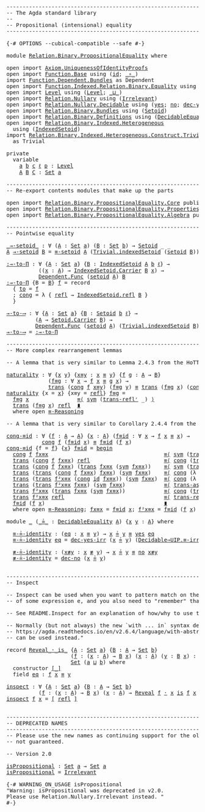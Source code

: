 <pre class="Agda"><a id="1" class="Comment">------------------------------------------------------------------------</a>
<a id="74" class="Comment">-- The Agda standard library</a>
<a id="103" class="Comment">--</a>
<a id="106" class="Comment">-- Propositional (intensional) equality</a>
<a id="146" class="Comment">------------------------------------------------------------------------</a>

<a id="220" class="Symbol">{-#</a> <a id="224" class="Keyword">OPTIONS</a> <a id="232" class="Pragma">--cubical-compatible</a> <a id="253" class="Pragma">--safe</a> <a id="260" class="Symbol">#-}</a>

<a id="265" class="Keyword">module</a> <a id="272" href="Relation.Binary.PropositionalEquality.html" class="Module">Relation.Binary.PropositionalEquality</a> <a id="310" class="Keyword">where</a>

<a id="317" class="Keyword">open</a> <a id="322" class="Keyword">import</a> <a id="329" href="Axiom.UniquenessOfIdentityProofs.html" class="Module">Axiom.UniquenessOfIdentityProofs</a>
<a id="362" class="Keyword">open</a> <a id="367" class="Keyword">import</a> <a id="374" href="Function.Base.html" class="Module">Function.Base</a> <a id="388" class="Keyword">using</a> <a id="394" class="Symbol">(</a><a id="395" href="Function.Base.html#704" class="Function">id</a><a id="397" class="Symbol">;</a> <a id="399" href="Function.Base.html#1115" class="Function Operator">_∘_</a><a id="402" class="Symbol">)</a>
<a id="404" class="Keyword">import</a> <a id="411" href="Function.Dependent.Bundles.html" class="Module">Function.Dependent.Bundles</a> <a id="438" class="Symbol">as</a> <a id="441" class="Module">Dependent</a>
<a id="451" class="Keyword">open</a> <a id="456" class="Keyword">import</a> <a id="463" href="Function.Indexed.Relation.Binary.Equality.html" class="Module">Function.Indexed.Relation.Binary.Equality</a> <a id="505" class="Keyword">using</a> <a id="511" class="Symbol">(</a><a id="512" href="Function.Indexed.Relation.Binary.Equality.html#580" class="Function">≡-setoid</a><a id="520" class="Symbol">)</a>
<a id="522" class="Keyword">open</a> <a id="527" class="Keyword">import</a> <a id="534" href="Level.html" class="Module">Level</a> <a id="540" class="Keyword">using</a> <a id="546" class="Symbol">(</a><a id="547" href="Agda.Primitive.html#742" class="Postulate">Level</a><a id="552" class="Symbol">;</a> <a id="554" href="Agda.Primitive.html#961" class="Primitive Operator">_⊔_</a><a id="557" class="Symbol">)</a>
<a id="559" class="Keyword">open</a> <a id="564" class="Keyword">import</a> <a id="571" href="Relation.Nullary.html" class="Module">Relation.Nullary</a> <a id="588" class="Keyword">using</a> <a id="594" class="Symbol">(</a><a id="595" href="Relation.Nullary.html#1002" class="Function">Irrelevant</a><a id="605" class="Symbol">)</a>
<a id="607" class="Keyword">open</a> <a id="612" class="Keyword">import</a> <a id="619" href="Relation.Nullary.Decidable.html" class="Module">Relation.Nullary.Decidable</a> <a id="646" class="Keyword">using</a> <a id="652" class="Symbol">(</a><a id="653" href="Relation.Nullary.Decidable.Core.html#1994" class="InductiveConstructor">yes</a><a id="656" class="Symbol">;</a> <a id="658" href="Relation.Nullary.Decidable.Core.html#2031" class="InductiveConstructor">no</a><a id="660" class="Symbol">;</a> <a id="662" href="Relation.Nullary.Decidable.html#2847" class="Function">dec-yes-irr</a><a id="673" class="Symbol">;</a> <a id="675" href="Relation.Nullary.Decidable.html#2740" class="Function">dec-no</a><a id="681" class="Symbol">)</a>
<a id="683" class="Keyword">open</a> <a id="688" class="Keyword">import</a> <a id="695" href="Relation.Binary.Bundles.html" class="Module">Relation.Binary.Bundles</a> <a id="719" class="Keyword">using</a> <a id="725" class="Symbol">(</a><a id="726" href="Relation.Binary.Bundles.html#1204" class="Record">Setoid</a><a id="732" class="Symbol">)</a>
<a id="734" class="Keyword">open</a> <a id="739" class="Keyword">import</a> <a id="746" href="Relation.Binary.Definitions.html" class="Module">Relation.Binary.Definitions</a> <a id="774" class="Keyword">using</a> <a id="780" class="Symbol">(</a><a id="781" href="Relation.Binary.Definitions.html#6834" class="Function">DecidableEquality</a><a id="798" class="Symbol">)</a>
<a id="800" class="Keyword">open</a> <a id="805" class="Keyword">import</a> <a id="812" href="Relation.Binary.Indexed.Heterogeneous.html" class="Module">Relation.Binary.Indexed.Heterogeneous</a>
  <a id="852" class="Keyword">using</a> <a id="858" class="Symbol">(</a><a id="859" href="Relation.Binary.Indexed.Heterogeneous.Bundles.html#660" class="Record">IndexedSetoid</a><a id="872" class="Symbol">)</a>
<a id="874" class="Keyword">import</a> <a id="881" href="Relation.Binary.Indexed.Heterogeneous.Construct.Trivial.html" class="Module">Relation.Binary.Indexed.Heterogeneous.Construct.Trivial</a>
  <a id="939" class="Symbol">as</a> <a id="942" class="Module">Trivial</a>

<a id="951" class="Keyword">private</a>
  <a id="961" class="Keyword">variable</a>
    <a id="974" href="Relation.Binary.PropositionalEquality.html#974" class="Generalizable">a</a> <a id="976" href="Relation.Binary.PropositionalEquality.html#976" class="Generalizable">b</a> <a id="978" href="Relation.Binary.PropositionalEquality.html#978" class="Generalizable">c</a> <a id="980" href="Relation.Binary.PropositionalEquality.html#980" class="Generalizable">ℓ</a> <a id="982" href="Relation.Binary.PropositionalEquality.html#982" class="Generalizable">p</a> <a id="984" class="Symbol">:</a> <a id="986" href="Agda.Primitive.html#742" class="Postulate">Level</a>
    <a id="996" href="Relation.Binary.PropositionalEquality.html#996" class="Generalizable">A</a> <a id="998" href="Relation.Binary.PropositionalEquality.html#998" class="Generalizable">B</a> <a id="1000" href="Relation.Binary.PropositionalEquality.html#1000" class="Generalizable">C</a> <a id="1002" class="Symbol">:</a> <a id="1004" href="Agda.Primitive.html#388" class="Primitive">Set</a> <a id="1008" href="Relation.Binary.PropositionalEquality.html#974" class="Generalizable">a</a>

<a id="1011" class="Comment">------------------------------------------------------------------------</a>
<a id="1084" class="Comment">-- Re-export contents modules that make up the parts</a>

<a id="1138" class="Keyword">open</a> <a id="1143" class="Keyword">import</a> <a id="1150" href="Relation.Binary.PropositionalEquality.Core.html" class="Module">Relation.Binary.PropositionalEquality.Core</a> <a id="1193" class="Keyword">public</a>
<a id="1200" class="Keyword">open</a> <a id="1205" class="Keyword">import</a> <a id="1212" href="Relation.Binary.PropositionalEquality.Properties.html" class="Module">Relation.Binary.PropositionalEquality.Properties</a> <a id="1261" class="Keyword">public</a>
<a id="1268" class="Keyword">open</a> <a id="1273" class="Keyword">import</a> <a id="1280" href="Relation.Binary.PropositionalEquality.Algebra.html" class="Module">Relation.Binary.PropositionalEquality.Algebra</a> <a id="1326" class="Keyword">public</a>

<a id="1334" class="Comment">------------------------------------------------------------------------</a>
<a id="1407" class="Comment">-- Pointwise equality</a>

<a id="_→-setoid_"></a><a id="1430" href="Relation.Binary.PropositionalEquality.html#1430" class="Function Operator">_→-setoid_</a> <a id="1441" class="Symbol">:</a> <a id="1443" class="Symbol">∀</a> <a id="1445" class="Symbol">(</a><a id="1446" href="Relation.Binary.PropositionalEquality.html#1446" class="Bound">A</a> <a id="1448" class="Symbol">:</a> <a id="1450" href="Agda.Primitive.html#388" class="Primitive">Set</a> <a id="1454" href="Relation.Binary.PropositionalEquality.html#974" class="Generalizable">a</a><a id="1455" class="Symbol">)</a> <a id="1457" class="Symbol">(</a><a id="1458" href="Relation.Binary.PropositionalEquality.html#1458" class="Bound">B</a> <a id="1460" class="Symbol">:</a> <a id="1462" href="Agda.Primitive.html#388" class="Primitive">Set</a> <a id="1466" href="Relation.Binary.PropositionalEquality.html#976" class="Generalizable">b</a><a id="1467" class="Symbol">)</a> <a id="1469" class="Symbol">→</a> <a id="1471" href="Relation.Binary.Bundles.html#1204" class="Record">Setoid</a> <a id="1478" class="Symbol">_</a> <a id="1480" class="Symbol">_</a>
<a id="1482" href="Relation.Binary.PropositionalEquality.html#1482" class="Bound">A</a> <a id="1484" href="Relation.Binary.PropositionalEquality.html#1430" class="Function Operator">→-setoid</a> <a id="1493" href="Relation.Binary.PropositionalEquality.html#1493" class="Bound">B</a> <a id="1495" class="Symbol">=</a> <a id="1497" href="Function.Indexed.Relation.Binary.Equality.html#580" class="Function">≡-setoid</a> <a id="1506" href="Relation.Binary.PropositionalEquality.html#1482" class="Bound">A</a> <a id="1508" class="Symbol">(</a><a id="1509" href="Relation.Binary.Indexed.Heterogeneous.Construct.Trivial.html#1484" class="Function">Trivial.indexedSetoid</a> <a id="1531" class="Symbol">(</a><a id="1532" href="Relation.Binary.PropositionalEquality.Properties.html#5687" class="Function">setoid</a> <a id="1539" href="Relation.Binary.PropositionalEquality.html#1493" class="Bound">B</a><a id="1540" class="Symbol">))</a>

<a id=":→-to-Π"></a><a id="1544" href="Relation.Binary.PropositionalEquality.html#1544" class="Function">:→-to-Π</a> <a id="1552" class="Symbol">:</a> <a id="1554" class="Symbol">∀</a> <a id="1556" class="Symbol">{</a><a id="1557" href="Relation.Binary.PropositionalEquality.html#1557" class="Bound">A</a> <a id="1559" class="Symbol">:</a> <a id="1561" href="Agda.Primitive.html#388" class="Primitive">Set</a> <a id="1565" href="Relation.Binary.PropositionalEquality.html#974" class="Generalizable">a</a><a id="1566" class="Symbol">}</a> <a id="1568" class="Symbol">{</a><a id="1569" href="Relation.Binary.PropositionalEquality.html#1569" class="Bound">B</a> <a id="1571" class="Symbol">:</a> <a id="1573" href="Relation.Binary.Indexed.Heterogeneous.Bundles.html#660" class="Record">IndexedSetoid</a> <a id="1587" href="Relation.Binary.PropositionalEquality.html#1557" class="Bound">A</a> <a id="1589" href="Relation.Binary.PropositionalEquality.html#976" class="Generalizable">b</a> <a id="1591" href="Relation.Binary.PropositionalEquality.html#980" class="Generalizable">ℓ</a><a id="1592" class="Symbol">}</a> <a id="1594" class="Symbol">→</a>
          <a id="1606" class="Symbol">((</a><a id="1608" href="Relation.Binary.PropositionalEquality.html#1608" class="Bound">x</a> <a id="1610" class="Symbol">:</a> <a id="1612" href="Relation.Binary.PropositionalEquality.html#1557" class="Bound">A</a><a id="1613" class="Symbol">)</a> <a id="1615" class="Symbol">→</a> <a id="1617" href="Relation.Binary.Indexed.Heterogeneous.Bundles.html#750" class="Field">IndexedSetoid.Carrier</a> <a id="1639" href="Relation.Binary.PropositionalEquality.html#1569" class="Bound">B</a> <a id="1641" href="Relation.Binary.PropositionalEquality.html#1608" class="Bound">x</a><a id="1642" class="Symbol">)</a> <a id="1644" class="Symbol">→</a>
          <a id="1656" href="Function.Dependent.Bundles.html#1676" class="Record">Dependent.Func</a> <a id="1671" class="Symbol">(</a><a id="1672" href="Relation.Binary.PropositionalEquality.Properties.html#5687" class="Function">setoid</a> <a id="1679" href="Relation.Binary.PropositionalEquality.html#1557" class="Bound">A</a><a id="1680" class="Symbol">)</a> <a id="1682" href="Relation.Binary.PropositionalEquality.html#1569" class="Bound">B</a>
<a id="1684" href="Relation.Binary.PropositionalEquality.html#1544" class="Function">:→-to-Π</a> <a id="1692" class="Symbol">{</a><a id="1693" class="Argument">B</a> <a id="1695" class="Symbol">=</a> <a id="1697" href="Relation.Binary.PropositionalEquality.html#1697" class="Bound">B</a><a id="1698" class="Symbol">}</a> <a id="1700" href="Relation.Binary.PropositionalEquality.html#1700" class="Bound">f</a> <a id="1702" class="Symbol">=</a> <a id="1704" class="Keyword">record</a>
  <a id="1713" class="Symbol">{</a> <a id="1715" href="Function.Dependent.Bundles.html#1727" class="Field">to</a> <a id="1718" class="Symbol">=</a> <a id="1720" href="Relation.Binary.PropositionalEquality.html#1700" class="Bound">f</a>
  <a id="1724" class="Symbol">;</a> <a id="1726" href="Function.Dependent.Bundles.html#1754" class="Field">cong</a> <a id="1731" class="Symbol">=</a> <a id="1733" class="Symbol">λ</a> <a id="1735" class="Symbol">{</a> <a id="1737" href="Agda.Builtin.Equality.html#207" class="InductiveConstructor">refl</a> <a id="1742" class="Symbol">→</a> <a id="1744" href="Relation.Binary.Indexed.Heterogeneous.Structures.html#923" class="Function">IndexedSetoid.refl</a> <a id="1763" href="Relation.Binary.PropositionalEquality.html#1697" class="Bound">B</a> <a id="1765" class="Symbol">}</a>
  <a id="1769" class="Symbol">}</a>

<a id="→-to-⟶"></a><a id="1772" href="Relation.Binary.PropositionalEquality.html#1772" class="Function">→-to-⟶</a> <a id="1779" class="Symbol">:</a> <a id="1781" class="Symbol">∀</a> <a id="1783" class="Symbol">{</a><a id="1784" href="Relation.Binary.PropositionalEquality.html#1784" class="Bound">A</a> <a id="1786" class="Symbol">:</a> <a id="1788" href="Agda.Primitive.html#388" class="Primitive">Set</a> <a id="1792" href="Relation.Binary.PropositionalEquality.html#974" class="Generalizable">a</a><a id="1793" class="Symbol">}</a> <a id="1795" class="Symbol">{</a><a id="1796" href="Relation.Binary.PropositionalEquality.html#1796" class="Bound">B</a> <a id="1798" class="Symbol">:</a> <a id="1800" href="Relation.Binary.Bundles.html#1204" class="Record">Setoid</a> <a id="1807" href="Relation.Binary.PropositionalEquality.html#976" class="Generalizable">b</a> <a id="1809" href="Relation.Binary.PropositionalEquality.html#980" class="Generalizable">ℓ</a><a id="1810" class="Symbol">}</a> <a id="1812" class="Symbol">→</a>
         <a id="1823" class="Symbol">(</a><a id="1824" href="Relation.Binary.PropositionalEquality.html#1784" class="Bound">A</a> <a id="1826" class="Symbol">→</a> <a id="1828" href="Relation.Binary.Bundles.html#1267" class="Field">Setoid.Carrier</a> <a id="1843" href="Relation.Binary.PropositionalEquality.html#1796" class="Bound">B</a><a id="1844" class="Symbol">)</a> <a id="1846" class="Symbol">→</a>
         <a id="1857" href="Function.Dependent.Bundles.html#1676" class="Record">Dependent.Func</a> <a id="1872" class="Symbol">(</a><a id="1873" href="Relation.Binary.PropositionalEquality.Properties.html#5687" class="Function">setoid</a> <a id="1880" href="Relation.Binary.PropositionalEquality.html#1784" class="Bound">A</a><a id="1881" class="Symbol">)</a> <a id="1883" class="Symbol">(</a><a id="1884" href="Relation.Binary.Indexed.Heterogeneous.Construct.Trivial.html#1484" class="Function">Trivial.indexedSetoid</a> <a id="1906" href="Relation.Binary.PropositionalEquality.html#1796" class="Bound">B</a><a id="1907" class="Symbol">)</a>
<a id="1909" href="Relation.Binary.PropositionalEquality.html#1772" class="Function">→-to-⟶</a> <a id="1916" class="Symbol">=</a> <a id="1918" href="Relation.Binary.PropositionalEquality.html#1544" class="Function">:→-to-Π</a>

<a id="1927" class="Comment">------------------------------------------------------------------------</a>
<a id="2000" class="Comment">-- More complex rearrangement lemmas</a>

<a id="2038" class="Comment">-- A lemma that is very similar to Lemma 2.4.3 from the HoTT book.</a>

<a id="naturality"></a><a id="2106" href="Relation.Binary.PropositionalEquality.html#2106" class="Function">naturality</a> <a id="2117" class="Symbol">:</a> <a id="2119" class="Symbol">∀</a> <a id="2121" class="Symbol">{</a><a id="2122" href="Relation.Binary.PropositionalEquality.html#2122" class="Bound">x</a> <a id="2124" href="Relation.Binary.PropositionalEquality.html#2124" class="Bound">y</a><a id="2125" class="Symbol">}</a> <a id="2127" class="Symbol">{</a><a id="2128" href="Relation.Binary.PropositionalEquality.html#2128" class="Bound">x≡y</a> <a id="2132" class="Symbol">:</a> <a id="2134" href="Relation.Binary.PropositionalEquality.html#2122" class="Bound">x</a> <a id="2136" href="Agda.Builtin.Equality.html#150" class="Datatype Operator">≡</a> <a id="2138" href="Relation.Binary.PropositionalEquality.html#2124" class="Bound">y</a><a id="2139" class="Symbol">}</a> <a id="2141" class="Symbol">{</a><a id="2142" href="Relation.Binary.PropositionalEquality.html#2142" class="Bound">f</a> <a id="2144" href="Relation.Binary.PropositionalEquality.html#2144" class="Bound">g</a> <a id="2146" class="Symbol">:</a> <a id="2148" href="Relation.Binary.PropositionalEquality.html#996" class="Generalizable">A</a> <a id="2150" class="Symbol">→</a> <a id="2152" href="Relation.Binary.PropositionalEquality.html#998" class="Generalizable">B</a><a id="2153" class="Symbol">}</a>
             <a id="2168" class="Symbol">(</a><a id="2169" href="Relation.Binary.PropositionalEquality.html#2169" class="Bound">f≡g</a> <a id="2173" class="Symbol">:</a> <a id="2175" class="Symbol">∀</a> <a id="2177" href="Relation.Binary.PropositionalEquality.html#2177" class="Bound">x</a> <a id="2179" class="Symbol">→</a> <a id="2181" href="Relation.Binary.PropositionalEquality.html#2142" class="Bound">f</a> <a id="2183" href="Relation.Binary.PropositionalEquality.html#2177" class="Bound">x</a> <a id="2185" href="Agda.Builtin.Equality.html#150" class="Datatype Operator">≡</a> <a id="2187" href="Relation.Binary.PropositionalEquality.html#2144" class="Bound">g</a> <a id="2189" href="Relation.Binary.PropositionalEquality.html#2177" class="Bound">x</a><a id="2190" class="Symbol">)</a> <a id="2192" class="Symbol">→</a>
             <a id="2207" href="Relation.Binary.PropositionalEquality.Core.html#1938" class="Function">trans</a> <a id="2213" class="Symbol">(</a><a id="2214" href="Relation.Binary.PropositionalEquality.Core.html#1339" class="Function">cong</a> <a id="2219" href="Relation.Binary.PropositionalEquality.html#2142" class="Bound">f</a> <a id="2221" href="Relation.Binary.PropositionalEquality.html#2128" class="Bound">x≡y</a><a id="2224" class="Symbol">)</a> <a id="2226" class="Symbol">(</a><a id="2227" href="Relation.Binary.PropositionalEquality.html#2169" class="Bound">f≡g</a> <a id="2231" href="Relation.Binary.PropositionalEquality.html#2124" class="Bound">y</a><a id="2232" class="Symbol">)</a> <a id="2234" href="Agda.Builtin.Equality.html#150" class="Datatype Operator">≡</a> <a id="2236" href="Relation.Binary.PropositionalEquality.Core.html#1938" class="Function">trans</a> <a id="2242" class="Symbol">(</a><a id="2243" href="Relation.Binary.PropositionalEquality.html#2169" class="Bound">f≡g</a> <a id="2247" href="Relation.Binary.PropositionalEquality.html#2122" class="Bound">x</a><a id="2248" class="Symbol">)</a> <a id="2250" class="Symbol">(</a><a id="2251" href="Relation.Binary.PropositionalEquality.Core.html#1339" class="Function">cong</a> <a id="2256" href="Relation.Binary.PropositionalEquality.html#2144" class="Bound">g</a> <a id="2258" href="Relation.Binary.PropositionalEquality.html#2128" class="Bound">x≡y</a><a id="2261" class="Symbol">)</a>
<a id="2263" href="Relation.Binary.PropositionalEquality.html#2106" class="Function">naturality</a> <a id="2274" class="Symbol">{</a><a id="2275" class="Argument">x</a> <a id="2277" class="Symbol">=</a> <a id="2279" href="Relation.Binary.PropositionalEquality.html#2279" class="Bound">x</a><a id="2280" class="Symbol">}</a> <a id="2282" class="Symbol">{</a><a id="2283" class="Argument">x≡y</a> <a id="2287" class="Symbol">=</a> <a id="2289" href="Agda.Builtin.Equality.html#207" class="InductiveConstructor">refl</a><a id="2293" class="Symbol">}</a> <a id="2295" href="Relation.Binary.PropositionalEquality.html#2295" class="Bound">f≡g</a> <a id="2299" class="Symbol">=</a>
  <a id="2303" href="Relation.Binary.PropositionalEquality.html#2295" class="Bound">f≡g</a> <a id="2307" href="Relation.Binary.PropositionalEquality.html#2279" class="Bound">x</a>               <a id="2323" href="Relation.Binary.Reasoning.Syntax.html#11048" class="Function">≡⟨</a> <a id="2326" href="Relation.Binary.PropositionalEquality.Core.html#1893" class="Function">sym</a> <a id="2330" class="Symbol">(</a><a id="2331" href="Relation.Binary.PropositionalEquality.Properties.html#2334" class="Function">trans-reflʳ</a> <a id="2343" class="Symbol">_)</a> <a id="2346" href="Relation.Binary.Reasoning.Syntax.html#11048" class="Function">⟩</a>
  <a id="2350" href="Relation.Binary.PropositionalEquality.Core.html#1938" class="Function">trans</a> <a id="2356" class="Symbol">(</a><a id="2357" href="Relation.Binary.PropositionalEquality.html#2295" class="Bound">f≡g</a> <a id="2361" href="Relation.Binary.PropositionalEquality.html#2279" class="Bound">x</a><a id="2362" class="Symbol">)</a> <a id="2364" href="Agda.Builtin.Equality.html#207" class="InductiveConstructor">refl</a>  <a id="2370" href="Relation.Binary.Reasoning.Syntax.html#12345" class="Function Operator">∎</a>
  <a id="2374" class="Keyword">where</a> <a id="2380" class="Keyword">open</a> <a id="2385" href="Relation.Binary.PropositionalEquality.Properties.html#6731" class="Module">≡-Reasoning</a>

<a id="2398" class="Comment">-- A lemma that is very similar to Corollary 2.4.4 from the HoTT book.</a>

<a id="cong-≡id"></a><a id="2470" href="Relation.Binary.PropositionalEquality.html#2470" class="Function">cong-≡id</a> <a id="2479" class="Symbol">:</a> <a id="2481" class="Symbol">∀</a> <a id="2483" class="Symbol">{</a><a id="2484" href="Relation.Binary.PropositionalEquality.html#2484" class="Bound">f</a> <a id="2486" class="Symbol">:</a> <a id="2488" href="Relation.Binary.PropositionalEquality.html#996" class="Generalizable">A</a> <a id="2490" class="Symbol">→</a> <a id="2492" href="Relation.Binary.PropositionalEquality.html#996" class="Generalizable">A</a><a id="2493" class="Symbol">}</a> <a id="2495" class="Symbol">{</a><a id="2496" href="Relation.Binary.PropositionalEquality.html#2496" class="Bound">x</a> <a id="2498" class="Symbol">:</a> <a id="2500" href="Relation.Binary.PropositionalEquality.html#996" class="Generalizable">A</a><a id="2501" class="Symbol">}</a> <a id="2503" class="Symbol">(</a><a id="2504" href="Relation.Binary.PropositionalEquality.html#2504" class="Bound">f≡id</a> <a id="2509" class="Symbol">:</a> <a id="2511" class="Symbol">∀</a> <a id="2513" href="Relation.Binary.PropositionalEquality.html#2513" class="Bound">x</a> <a id="2515" class="Symbol">→</a> <a id="2517" href="Relation.Binary.PropositionalEquality.html#2484" class="Bound">f</a> <a id="2519" href="Relation.Binary.PropositionalEquality.html#2513" class="Bound">x</a> <a id="2521" href="Agda.Builtin.Equality.html#150" class="Datatype Operator">≡</a> <a id="2523" href="Relation.Binary.PropositionalEquality.html#2513" class="Bound">x</a><a id="2524" class="Symbol">)</a> <a id="2526" class="Symbol">→</a>
           <a id="2539" href="Relation.Binary.PropositionalEquality.Core.html#1339" class="Function">cong</a> <a id="2544" href="Relation.Binary.PropositionalEquality.html#2484" class="Bound">f</a> <a id="2546" class="Symbol">(</a><a id="2547" href="Relation.Binary.PropositionalEquality.html#2504" class="Bound">f≡id</a> <a id="2552" href="Relation.Binary.PropositionalEquality.html#2496" class="Bound">x</a><a id="2553" class="Symbol">)</a> <a id="2555" href="Agda.Builtin.Equality.html#150" class="Datatype Operator">≡</a> <a id="2557" href="Relation.Binary.PropositionalEquality.html#2504" class="Bound">f≡id</a> <a id="2562" class="Symbol">(</a><a id="2563" href="Relation.Binary.PropositionalEquality.html#2484" class="Bound">f</a> <a id="2565" href="Relation.Binary.PropositionalEquality.html#2496" class="Bound">x</a><a id="2566" class="Symbol">)</a>
<a id="2568" href="Relation.Binary.PropositionalEquality.html#2470" class="Function">cong-≡id</a> <a id="2577" class="Symbol">{</a><a id="2578" class="Argument">f</a> <a id="2580" class="Symbol">=</a> <a id="2582" href="Relation.Binary.PropositionalEquality.html#2582" class="Bound">f</a><a id="2583" class="Symbol">}</a> <a id="2585" class="Symbol">{</a><a id="2586" href="Relation.Binary.PropositionalEquality.html#2586" class="Bound">x</a><a id="2587" class="Symbol">}</a> <a id="2589" href="Relation.Binary.PropositionalEquality.html#2589" class="Bound">f≡id</a> <a id="2594" class="Symbol">=</a> <a id="2596" href="Relation.Binary.Reasoning.Syntax.html#1572" class="Function Operator">begin</a>
  <a id="2604" href="Relation.Binary.PropositionalEquality.Core.html#1339" class="Function">cong</a> <a id="2609" href="Relation.Binary.PropositionalEquality.html#2582" class="Bound">f</a> <a id="2611" href="Relation.Binary.PropositionalEquality.html#3372" class="Function">fx≡x</a>                                    <a id="2651" href="Relation.Binary.Reasoning.Syntax.html#11048" class="Function">≡⟨</a> <a id="2654" href="Relation.Binary.PropositionalEquality.Core.html#1893" class="Function">sym</a> <a id="2658" class="Symbol">(</a><a id="2659" href="Relation.Binary.PropositionalEquality.Properties.html#2334" class="Function">trans-reflʳ</a> <a id="2671" class="Symbol">_)</a> <a id="2674" href="Relation.Binary.Reasoning.Syntax.html#11048" class="Function">⟩</a>
  <a id="2678" href="Relation.Binary.PropositionalEquality.Core.html#1938" class="Function">trans</a> <a id="2684" class="Symbol">(</a><a id="2685" href="Relation.Binary.PropositionalEquality.Core.html#1339" class="Function">cong</a> <a id="2690" href="Relation.Binary.PropositionalEquality.html#2582" class="Bound">f</a> <a id="2692" href="Relation.Binary.PropositionalEquality.html#3372" class="Function">fx≡x</a><a id="2696" class="Symbol">)</a> <a id="2698" href="Agda.Builtin.Equality.html#207" class="InductiveConstructor">refl</a>                       <a id="2725" href="Relation.Binary.Reasoning.Syntax.html#11048" class="Function">≡⟨</a> <a id="2728" href="Relation.Binary.PropositionalEquality.Core.html#1339" class="Function">cong</a> <a id="2733" class="Symbol">(</a><a id="2734" href="Relation.Binary.PropositionalEquality.Core.html#1938" class="Function">trans</a> <a id="2740" class="Symbol">_)</a> <a id="2743" class="Symbol">(</a><a id="2744" href="Relation.Binary.PropositionalEquality.Core.html#1893" class="Function">sym</a> <a id="2748" class="Symbol">(</a><a id="2749" href="Relation.Binary.PropositionalEquality.Properties.html#2639" class="Function">trans-symʳ</a> <a id="2760" href="Relation.Binary.PropositionalEquality.html#3372" class="Function">fx≡x</a><a id="2764" class="Symbol">))</a> <a id="2767" href="Relation.Binary.Reasoning.Syntax.html#11048" class="Function">⟩</a>
  <a id="2771" href="Relation.Binary.PropositionalEquality.Core.html#1938" class="Function">trans</a> <a id="2777" class="Symbol">(</a><a id="2778" href="Relation.Binary.PropositionalEquality.Core.html#1339" class="Function">cong</a> <a id="2783" href="Relation.Binary.PropositionalEquality.html#2582" class="Bound">f</a> <a id="2785" href="Relation.Binary.PropositionalEquality.html#3372" class="Function">fx≡x</a><a id="2789" class="Symbol">)</a> <a id="2791" class="Symbol">(</a><a id="2792" href="Relation.Binary.PropositionalEquality.Core.html#1938" class="Function">trans</a> <a id="2798" href="Relation.Binary.PropositionalEquality.html#3372" class="Function">fx≡x</a> <a id="2803" class="Symbol">(</a><a id="2804" href="Relation.Binary.PropositionalEquality.Core.html#1893" class="Function">sym</a> <a id="2808" href="Relation.Binary.PropositionalEquality.html#3372" class="Function">fx≡x</a><a id="2812" class="Symbol">))</a>    <a id="2818" href="Relation.Binary.Reasoning.Syntax.html#11048" class="Function">≡⟨</a> <a id="2821" href="Relation.Binary.PropositionalEquality.Core.html#1893" class="Function">sym</a> <a id="2825" class="Symbol">(</a><a id="2826" href="Relation.Binary.PropositionalEquality.Properties.html#2416" class="Function">trans-assoc</a> <a id="2838" class="Symbol">(</a><a id="2839" href="Relation.Binary.PropositionalEquality.Core.html#1339" class="Function">cong</a> <a id="2844" href="Relation.Binary.PropositionalEquality.html#2582" class="Bound">f</a> <a id="2846" href="Relation.Binary.PropositionalEquality.html#3372" class="Function">fx≡x</a><a id="2850" class="Symbol">))</a> <a id="2853" href="Relation.Binary.Reasoning.Syntax.html#11048" class="Function">⟩</a>
  <a id="2857" href="Relation.Binary.PropositionalEquality.Core.html#1938" class="Function">trans</a> <a id="2863" class="Symbol">(</a><a id="2864" href="Relation.Binary.PropositionalEquality.Core.html#1938" class="Function">trans</a> <a id="2870" class="Symbol">(</a><a id="2871" href="Relation.Binary.PropositionalEquality.Core.html#1339" class="Function">cong</a> <a id="2876" href="Relation.Binary.PropositionalEquality.html#2582" class="Bound">f</a> <a id="2878" href="Relation.Binary.PropositionalEquality.html#3372" class="Function">fx≡x</a><a id="2882" class="Symbol">)</a> <a id="2884" href="Relation.Binary.PropositionalEquality.html#3372" class="Function">fx≡x</a><a id="2888" class="Symbol">)</a> <a id="2890" class="Symbol">(</a><a id="2891" href="Relation.Binary.PropositionalEquality.Core.html#1893" class="Function">sym</a> <a id="2895" href="Relation.Binary.PropositionalEquality.html#3372" class="Function">fx≡x</a><a id="2899" class="Symbol">)</a>    <a id="2904" href="Relation.Binary.Reasoning.Syntax.html#11048" class="Function">≡⟨</a> <a id="2907" href="Relation.Binary.PropositionalEquality.Core.html#1339" class="Function">cong</a> <a id="2912" class="Symbol">(λ</a> <a id="2915" href="Relation.Binary.PropositionalEquality.html#2915" class="Bound">p</a> <a id="2917" class="Symbol">→</a> <a id="2919" href="Relation.Binary.PropositionalEquality.Core.html#1938" class="Function">trans</a> <a id="2925" href="Relation.Binary.PropositionalEquality.html#2915" class="Bound">p</a> <a id="2927" class="Symbol">(</a><a id="2928" href="Relation.Binary.PropositionalEquality.Core.html#1893" class="Function">sym</a> <a id="2932" class="Symbol">_))</a> <a id="2936" class="Symbol">(</a><a id="2937" href="Relation.Binary.PropositionalEquality.html#2106" class="Function">naturality</a> <a id="2948" href="Relation.Binary.PropositionalEquality.html#2589" class="Bound">f≡id</a><a id="2952" class="Symbol">)</a> <a id="2954" href="Relation.Binary.Reasoning.Syntax.html#11048" class="Function">⟩</a>
  <a id="2958" href="Relation.Binary.PropositionalEquality.Core.html#1938" class="Function">trans</a> <a id="2964" class="Symbol">(</a><a id="2965" href="Relation.Binary.PropositionalEquality.Core.html#1938" class="Function">trans</a> <a id="2971" href="Relation.Binary.PropositionalEquality.html#3387" class="Function">f²x≡x</a> <a id="2977" class="Symbol">(</a><a id="2978" href="Relation.Binary.PropositionalEquality.Core.html#1339" class="Function">cong</a> <a id="2983" href="Function.Base.html#704" class="Function">id</a> <a id="2986" href="Relation.Binary.PropositionalEquality.html#3372" class="Function">fx≡x</a><a id="2990" class="Symbol">))</a> <a id="2993" class="Symbol">(</a><a id="2994" href="Relation.Binary.PropositionalEquality.Core.html#1893" class="Function">sym</a> <a id="2998" href="Relation.Binary.PropositionalEquality.html#3372" class="Function">fx≡x</a><a id="3002" class="Symbol">)</a>  <a id="3005" href="Relation.Binary.Reasoning.Syntax.html#11048" class="Function">≡⟨</a> <a id="3008" href="Relation.Binary.PropositionalEquality.Core.html#1339" class="Function">cong</a> <a id="3013" class="Symbol">(λ</a> <a id="3016" href="Relation.Binary.PropositionalEquality.html#3016" class="Bound">p</a> <a id="3018" class="Symbol">→</a> <a id="3020" href="Relation.Binary.PropositionalEquality.Core.html#1938" class="Function">trans</a> <a id="3026" class="Symbol">(</a><a id="3027" href="Relation.Binary.PropositionalEquality.Core.html#1938" class="Function">trans</a> <a id="3033" href="Relation.Binary.PropositionalEquality.html#3387" class="Function">f²x≡x</a> <a id="3039" href="Relation.Binary.PropositionalEquality.html#3016" class="Bound">p</a><a id="3040" class="Symbol">)</a> <a id="3042" class="Symbol">(</a><a id="3043" href="Relation.Binary.PropositionalEquality.Core.html#1893" class="Function">sym</a> <a id="3047" href="Relation.Binary.PropositionalEquality.html#3372" class="Function">fx≡x</a><a id="3051" class="Symbol">))</a> <a id="3054" class="Symbol">(</a><a id="3055" href="Relation.Binary.PropositionalEquality.Properties.html#3056" class="Function">cong-id</a> <a id="3063" class="Symbol">_)</a> <a id="3066" href="Relation.Binary.Reasoning.Syntax.html#11048" class="Function">⟩</a>
  <a id="3070" href="Relation.Binary.PropositionalEquality.Core.html#1938" class="Function">trans</a> <a id="3076" class="Symbol">(</a><a id="3077" href="Relation.Binary.PropositionalEquality.Core.html#1938" class="Function">trans</a> <a id="3083" href="Relation.Binary.PropositionalEquality.html#3387" class="Function">f²x≡x</a> <a id="3089" href="Relation.Binary.PropositionalEquality.html#3372" class="Function">fx≡x</a><a id="3093" class="Symbol">)</a> <a id="3095" class="Symbol">(</a><a id="3096" href="Relation.Binary.PropositionalEquality.Core.html#1893" class="Function">sym</a> <a id="3100" href="Relation.Binary.PropositionalEquality.html#3372" class="Function">fx≡x</a><a id="3104" class="Symbol">)</a>            <a id="3117" href="Relation.Binary.Reasoning.Syntax.html#11048" class="Function">≡⟨</a> <a id="3120" href="Relation.Binary.PropositionalEquality.Properties.html#2416" class="Function">trans-assoc</a> <a id="3132" href="Relation.Binary.PropositionalEquality.html#3387" class="Function">f²x≡x</a> <a id="3138" href="Relation.Binary.Reasoning.Syntax.html#11048" class="Function">⟩</a>
  <a id="3142" href="Relation.Binary.PropositionalEquality.Core.html#1938" class="Function">trans</a> <a id="3148" href="Relation.Binary.PropositionalEquality.html#3387" class="Function">f²x≡x</a> <a id="3154" class="Symbol">(</a><a id="3155" href="Relation.Binary.PropositionalEquality.Core.html#1938" class="Function">trans</a> <a id="3161" href="Relation.Binary.PropositionalEquality.html#3372" class="Function">fx≡x</a> <a id="3166" class="Symbol">(</a><a id="3167" href="Relation.Binary.PropositionalEquality.Core.html#1893" class="Function">sym</a> <a id="3171" href="Relation.Binary.PropositionalEquality.html#3372" class="Function">fx≡x</a><a id="3175" class="Symbol">))</a>            <a id="3189" href="Relation.Binary.Reasoning.Syntax.html#11048" class="Function">≡⟨</a> <a id="3192" href="Relation.Binary.PropositionalEquality.Core.html#1339" class="Function">cong</a> <a id="3197" class="Symbol">(</a><a id="3198" href="Relation.Binary.PropositionalEquality.Core.html#1938" class="Function">trans</a> <a id="3204" class="Symbol">_)</a> <a id="3207" class="Symbol">(</a><a id="3208" href="Relation.Binary.PropositionalEquality.Properties.html#2639" class="Function">trans-symʳ</a> <a id="3219" href="Relation.Binary.PropositionalEquality.html#3372" class="Function">fx≡x</a><a id="3223" class="Symbol">)</a> <a id="3225" href="Relation.Binary.Reasoning.Syntax.html#11048" class="Function">⟩</a>
  <a id="3229" href="Relation.Binary.PropositionalEquality.Core.html#1938" class="Function">trans</a> <a id="3235" href="Relation.Binary.PropositionalEquality.html#3387" class="Function">f²x≡x</a> <a id="3241" href="Agda.Builtin.Equality.html#207" class="InductiveConstructor">refl</a>                               <a id="3276" href="Relation.Binary.Reasoning.Syntax.html#11048" class="Function">≡⟨</a> <a id="3279" href="Relation.Binary.PropositionalEquality.Properties.html#2334" class="Function">trans-reflʳ</a> <a id="3291" class="Symbol">_</a> <a id="3293" href="Relation.Binary.Reasoning.Syntax.html#11048" class="Function">⟩</a>
  <a id="3297" href="Relation.Binary.PropositionalEquality.html#2589" class="Bound">f≡id</a> <a id="3302" class="Symbol">(</a><a id="3303" href="Relation.Binary.PropositionalEquality.html#2582" class="Bound">f</a> <a id="3305" href="Relation.Binary.PropositionalEquality.html#2586" class="Bound">x</a><a id="3306" class="Symbol">)</a>                                     <a id="3344" href="Relation.Binary.Reasoning.Syntax.html#12345" class="Function Operator">∎</a>
  <a id="3348" class="Keyword">where</a> <a id="3354" class="Keyword">open</a> <a id="3359" href="Relation.Binary.PropositionalEquality.Properties.html#6731" class="Module">≡-Reasoning</a><a id="3370" class="Symbol">;</a> <a id="3372" href="Relation.Binary.PropositionalEquality.html#3372" class="Function">fx≡x</a> <a id="3377" class="Symbol">=</a> <a id="3379" href="Relation.Binary.PropositionalEquality.html#2589" class="Bound">f≡id</a> <a id="3384" href="Relation.Binary.PropositionalEquality.html#2586" class="Bound">x</a><a id="3385" class="Symbol">;</a> <a id="3387" href="Relation.Binary.PropositionalEquality.html#3387" class="Function">f²x≡x</a> <a id="3393" class="Symbol">=</a> <a id="3395" href="Relation.Binary.PropositionalEquality.html#2589" class="Bound">f≡id</a> <a id="3400" class="Symbol">(</a><a id="3401" href="Relation.Binary.PropositionalEquality.html#2582" class="Bound">f</a> <a id="3403" href="Relation.Binary.PropositionalEquality.html#2586" class="Bound">x</a><a id="3404" class="Symbol">)</a>

<a id="3407" class="Keyword">module</a> <a id="3414" href="Relation.Binary.PropositionalEquality.html#3414" class="Module">_</a> <a id="3416" class="Symbol">(</a><a id="3417" href="Relation.Binary.PropositionalEquality.html#3417" class="Bound Operator">_≟_</a> <a id="3421" class="Symbol">:</a> <a id="3423" href="Relation.Binary.Definitions.html#6834" class="Function">DecidableEquality</a> <a id="3441" href="Relation.Binary.PropositionalEquality.html#996" class="Generalizable">A</a><a id="3442" class="Symbol">)</a> <a id="3444" class="Symbol">{</a><a id="3445" href="Relation.Binary.PropositionalEquality.html#3445" class="Bound">x</a> <a id="3447" href="Relation.Binary.PropositionalEquality.html#3447" class="Bound">y</a> <a id="3449" class="Symbol">:</a> <a id="3451" href="Relation.Binary.PropositionalEquality.html#996" class="Generalizable">A</a><a id="3452" class="Symbol">}</a> <a id="3454" class="Keyword">where</a>

  <a id="3463" href="Relation.Binary.PropositionalEquality.html#3463" class="Function">≡-≟-identity</a> <a id="3476" class="Symbol">:</a> <a id="3478" class="Symbol">(</a><a id="3479" href="Relation.Binary.PropositionalEquality.html#3479" class="Bound">eq</a> <a id="3482" class="Symbol">:</a> <a id="3484" href="Relation.Binary.PropositionalEquality.html#3445" class="Bound">x</a> <a id="3486" href="Agda.Builtin.Equality.html#150" class="Datatype Operator">≡</a> <a id="3488" href="Relation.Binary.PropositionalEquality.html#3447" class="Bound">y</a><a id="3489" class="Symbol">)</a> <a id="3491" class="Symbol">→</a> <a id="3493" href="Relation.Binary.PropositionalEquality.html#3445" class="Bound">x</a> <a id="3495" href="Relation.Binary.PropositionalEquality.html#3417" class="Bound Operator">≟</a> <a id="3497" href="Relation.Binary.PropositionalEquality.html#3447" class="Bound">y</a> <a id="3499" href="Agda.Builtin.Equality.html#150" class="Datatype Operator">≡</a> <a id="3501" href="Relation.Nullary.Decidable.Core.html#1994" class="InductiveConstructor">yes</a> <a id="3505" href="Relation.Binary.PropositionalEquality.html#3479" class="Bound">eq</a>
  <a id="3510" href="Relation.Binary.PropositionalEquality.html#3463" class="Function">≡-≟-identity</a> <a id="3523" href="Relation.Binary.PropositionalEquality.html#3523" class="Bound">eq</a> <a id="3526" class="Symbol">=</a> <a id="3528" href="Relation.Nullary.Decidable.html#2847" class="Function">dec-yes-irr</a> <a id="3540" class="Symbol">(</a><a id="3541" href="Relation.Binary.PropositionalEquality.html#3445" class="Bound">x</a> <a id="3543" href="Relation.Binary.PropositionalEquality.html#3417" class="Bound Operator">≟</a> <a id="3545" href="Relation.Binary.PropositionalEquality.html#3447" class="Bound">y</a><a id="3546" class="Symbol">)</a> <a id="3548" class="Symbol">(</a><a id="3549" href="Axiom.UniquenessOfIdentityProofs.html#2496" class="Function">Decidable⇒UIP.≡-irrelevant</a> <a id="3576" href="Relation.Binary.PropositionalEquality.html#3417" class="Bound Operator">_≟_</a><a id="3579" class="Symbol">)</a> <a id="3581" href="Relation.Binary.PropositionalEquality.html#3523" class="Bound">eq</a>

  <a id="3587" href="Relation.Binary.PropositionalEquality.html#3587" class="Function">≢-≟-identity</a> <a id="3600" class="Symbol">:</a> <a id="3602" class="Symbol">(</a><a id="3603" href="Relation.Binary.PropositionalEquality.html#3603" class="Bound">x≢y</a> <a id="3607" class="Symbol">:</a> <a id="3609" href="Relation.Binary.PropositionalEquality.html#3445" class="Bound">x</a> <a id="3611" href="Relation.Binary.PropositionalEquality.Core.html#858" class="Function Operator">≢</a> <a id="3613" href="Relation.Binary.PropositionalEquality.html#3447" class="Bound">y</a><a id="3614" class="Symbol">)</a> <a id="3616" class="Symbol">→</a> <a id="3618" href="Relation.Binary.PropositionalEquality.html#3445" class="Bound">x</a> <a id="3620" href="Relation.Binary.PropositionalEquality.html#3417" class="Bound Operator">≟</a> <a id="3622" href="Relation.Binary.PropositionalEquality.html#3447" class="Bound">y</a> <a id="3624" href="Agda.Builtin.Equality.html#150" class="Datatype Operator">≡</a> <a id="3626" href="Relation.Nullary.Decidable.Core.html#2031" class="InductiveConstructor">no</a> <a id="3629" href="Relation.Binary.PropositionalEquality.html#3603" class="Bound">x≢y</a>
  <a id="3635" href="Relation.Binary.PropositionalEquality.html#3587" class="Function">≢-≟-identity</a> <a id="3648" class="Symbol">=</a> <a id="3650" href="Relation.Nullary.Decidable.html#2740" class="Function">dec-no</a> <a id="3657" class="Symbol">(</a><a id="3658" href="Relation.Binary.PropositionalEquality.html#3445" class="Bound">x</a> <a id="3660" href="Relation.Binary.PropositionalEquality.html#3417" class="Bound Operator">≟</a> <a id="3662" href="Relation.Binary.PropositionalEquality.html#3447" class="Bound">y</a><a id="3663" class="Symbol">)</a>


<a id="3667" class="Comment">------------------------------------------------------------------------</a>
<a id="3740" class="Comment">-- Inspect</a>

<a id="3752" class="Comment">-- Inspect can be used when you want to pattern match on the result r</a>
<a id="3822" class="Comment">-- of some expression e, and you also need to &quot;remember&quot; that r ≡ e.</a>

<a id="3892" class="Comment">-- See README.Inspect for an explanation of how/why to use this.</a>

<a id="3958" class="Comment">-- Normally (but not always) the new `with ... in` syntax described at</a>
<a id="4029" class="Comment">-- https://agda.readthedocs.io/en/v2.6.4/language/with-abstraction.html#with-abstraction-equality</a>
<a id="4127" class="Comment">-- can be used instead.&quot;</a>

<a id="4153" class="Keyword">record</a> <a id="Reveal_·_is_"></a><a id="4160" href="Relation.Binary.PropositionalEquality.html#4160" class="Record Operator">Reveal_·_is_</a> <a id="4173" class="Symbol">{</a><a id="4174" href="Relation.Binary.PropositionalEquality.html#4174" class="Bound">A</a> <a id="4176" class="Symbol">:</a> <a id="4178" href="Agda.Primitive.html#388" class="Primitive">Set</a> <a id="4182" href="Relation.Binary.PropositionalEquality.html#974" class="Generalizable">a</a><a id="4183" class="Symbol">}</a> <a id="4185" class="Symbol">{</a><a id="4186" href="Relation.Binary.PropositionalEquality.html#4186" class="Bound">B</a> <a id="4188" class="Symbol">:</a> <a id="4190" href="Relation.Binary.PropositionalEquality.html#4174" class="Bound">A</a> <a id="4192" class="Symbol">→</a> <a id="4194" href="Agda.Primitive.html#388" class="Primitive">Set</a> <a id="4198" href="Relation.Binary.PropositionalEquality.html#976" class="Generalizable">b</a><a id="4199" class="Symbol">}</a>
                    <a id="4221" class="Symbol">(</a><a id="4222" href="Relation.Binary.PropositionalEquality.html#4222" class="Bound">f</a> <a id="4224" class="Symbol">:</a> <a id="4226" class="Symbol">(</a><a id="4227" href="Relation.Binary.PropositionalEquality.html#4227" class="Bound">x</a> <a id="4229" class="Symbol">:</a> <a id="4231" href="Relation.Binary.PropositionalEquality.html#4174" class="Bound">A</a><a id="4232" class="Symbol">)</a> <a id="4234" class="Symbol">→</a> <a id="4236" href="Relation.Binary.PropositionalEquality.html#4186" class="Bound">B</a> <a id="4238" href="Relation.Binary.PropositionalEquality.html#4227" class="Bound">x</a><a id="4239" class="Symbol">)</a> <a id="4241" class="Symbol">(</a><a id="4242" href="Relation.Binary.PropositionalEquality.html#4242" class="Bound">x</a> <a id="4244" class="Symbol">:</a> <a id="4246" href="Relation.Binary.PropositionalEquality.html#4174" class="Bound">A</a><a id="4247" class="Symbol">)</a> <a id="4249" class="Symbol">(</a><a id="4250" href="Relation.Binary.PropositionalEquality.html#4250" class="Bound">y</a> <a id="4252" class="Symbol">:</a> <a id="4254" href="Relation.Binary.PropositionalEquality.html#4186" class="Bound">B</a> <a id="4256" href="Relation.Binary.PropositionalEquality.html#4242" class="Bound">x</a><a id="4257" class="Symbol">)</a> <a id="4259" class="Symbol">:</a>
                    <a id="4281" href="Agda.Primitive.html#388" class="Primitive">Set</a> <a id="4285" class="Symbol">(</a><a id="4286" href="Relation.Binary.PropositionalEquality.html#4182" class="Bound">a</a> <a id="4288" href="Agda.Primitive.html#961" class="Primitive Operator">⊔</a> <a id="4290" href="Relation.Binary.PropositionalEquality.html#4198" class="Bound">b</a><a id="4291" class="Symbol">)</a> <a id="4293" class="Keyword">where</a>
  <a id="4301" class="Keyword">constructor</a> <a id="[_]"></a><a id="4313" href="Relation.Binary.PropositionalEquality.html#4313" class="InductiveConstructor Operator">[_]</a>
  <a id="4319" class="Keyword">field</a> <a id="Reveal_·_is_.eq"></a><a id="4325" href="Relation.Binary.PropositionalEquality.html#4325" class="Field">eq</a> <a id="4328" class="Symbol">:</a> <a id="4330" href="Relation.Binary.PropositionalEquality.html#4222" class="Bound">f</a> <a id="4332" href="Relation.Binary.PropositionalEquality.html#4242" class="Bound">x</a> <a id="4334" href="Agda.Builtin.Equality.html#150" class="Datatype Operator">≡</a> <a id="4336" href="Relation.Binary.PropositionalEquality.html#4250" class="Bound">y</a>

<a id="inspect"></a><a id="4339" href="Relation.Binary.PropositionalEquality.html#4339" class="Function">inspect</a> <a id="4347" class="Symbol">:</a> <a id="4349" class="Symbol">∀</a> <a id="4351" class="Symbol">{</a><a id="4352" href="Relation.Binary.PropositionalEquality.html#4352" class="Bound">A</a> <a id="4354" class="Symbol">:</a> <a id="4356" href="Agda.Primitive.html#388" class="Primitive">Set</a> <a id="4360" href="Relation.Binary.PropositionalEquality.html#974" class="Generalizable">a</a><a id="4361" class="Symbol">}</a> <a id="4363" class="Symbol">{</a><a id="4364" href="Relation.Binary.PropositionalEquality.html#4364" class="Bound">B</a> <a id="4366" class="Symbol">:</a> <a id="4368" href="Relation.Binary.PropositionalEquality.html#4352" class="Bound">A</a> <a id="4370" class="Symbol">→</a> <a id="4372" href="Agda.Primitive.html#388" class="Primitive">Set</a> <a id="4376" href="Relation.Binary.PropositionalEquality.html#976" class="Generalizable">b</a><a id="4377" class="Symbol">}</a>
          <a id="4389" class="Symbol">(</a><a id="4390" href="Relation.Binary.PropositionalEquality.html#4390" class="Bound">f</a> <a id="4392" class="Symbol">:</a> <a id="4394" class="Symbol">(</a><a id="4395" href="Relation.Binary.PropositionalEquality.html#4395" class="Bound">x</a> <a id="4397" class="Symbol">:</a> <a id="4399" href="Relation.Binary.PropositionalEquality.html#4352" class="Bound">A</a><a id="4400" class="Symbol">)</a> <a id="4402" class="Symbol">→</a> <a id="4404" href="Relation.Binary.PropositionalEquality.html#4364" class="Bound">B</a> <a id="4406" href="Relation.Binary.PropositionalEquality.html#4395" class="Bound">x</a><a id="4407" class="Symbol">)</a> <a id="4409" class="Symbol">(</a><a id="4410" href="Relation.Binary.PropositionalEquality.html#4410" class="Bound">x</a> <a id="4412" class="Symbol">:</a> <a id="4414" href="Relation.Binary.PropositionalEquality.html#4352" class="Bound">A</a><a id="4415" class="Symbol">)</a> <a id="4417" class="Symbol">→</a> <a id="4419" href="Relation.Binary.PropositionalEquality.html#4160" class="Record Operator">Reveal</a> <a id="4426" href="Relation.Binary.PropositionalEquality.html#4390" class="Bound">f</a> <a id="4428" href="Relation.Binary.PropositionalEquality.html#4160" class="Record Operator">·</a> <a id="4430" href="Relation.Binary.PropositionalEquality.html#4410" class="Bound">x</a> <a id="4432" href="Relation.Binary.PropositionalEquality.html#4160" class="Record Operator">is</a> <a id="4435" href="Relation.Binary.PropositionalEquality.html#4390" class="Bound">f</a> <a id="4437" href="Relation.Binary.PropositionalEquality.html#4410" class="Bound">x</a>
<a id="4439" href="Relation.Binary.PropositionalEquality.html#4339" class="Function">inspect</a> <a id="4447" href="Relation.Binary.PropositionalEquality.html#4447" class="Bound">f</a> <a id="4449" href="Relation.Binary.PropositionalEquality.html#4449" class="Bound">x</a> <a id="4451" class="Symbol">=</a> <a id="4453" href="Relation.Binary.PropositionalEquality.html#4313" class="InductiveConstructor Operator">[</a> <a id="4455" href="Agda.Builtin.Equality.html#207" class="InductiveConstructor">refl</a> <a id="4460" href="Relation.Binary.PropositionalEquality.html#4313" class="InductiveConstructor Operator">]</a>


<a id="4464" class="Comment">------------------------------------------------------------------------</a>
<a id="4537" class="Comment">-- DEPRECATED NAMES</a>
<a id="4557" class="Comment">------------------------------------------------------------------------</a>
<a id="4630" class="Comment">-- Please use the new names as continuing support for the old names is</a>
<a id="4701" class="Comment">-- not guaranteed.</a>

<a id="4721" class="Comment">-- Version 2.0</a>

<a id="isPropositional"></a><a id="4737" href="Relation.Binary.PropositionalEquality.html#4737" class="Function">isPropositional</a> <a id="4753" class="Symbol">:</a> <a id="4755" href="Agda.Primitive.html#388" class="Primitive">Set</a> <a id="4759" href="Relation.Binary.PropositionalEquality.html#974" class="Generalizable">a</a> <a id="4761" class="Symbol">→</a> <a id="4763" href="Agda.Primitive.html#388" class="Primitive">Set</a> <a id="4767" href="Relation.Binary.PropositionalEquality.html#974" class="Generalizable">a</a>
<a id="4769" href="Relation.Binary.PropositionalEquality.html#4737" class="Function">isPropositional</a> <a id="4785" class="Symbol">=</a> <a id="4787" href="Relation.Nullary.html#1002" class="Function">Irrelevant</a>

<a id="4799" class="Symbol">{-#</a> <a id="4803" class="Keyword">WARNING_ON_USAGE</a> <a id="4820" class="Pragma">isPropositional</a>
<a id="4836" class="String">&quot;Warning: isPropositional was deprecated in v2.0.
Please use Relation.Nullary.Irrelevant instead. &quot;</a>
<a id="4936" class="Symbol">#-}</a>

</pre>